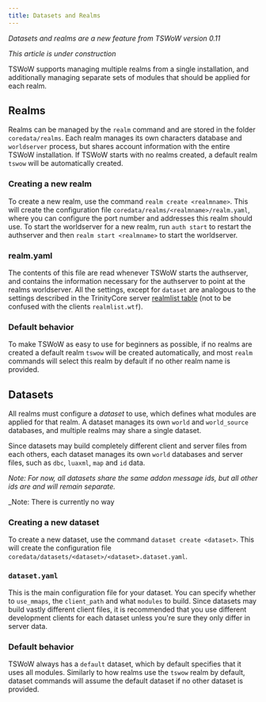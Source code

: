 ```yaml
---
title: Datasets and Realms
---
```


_Datasets and realms are a new feature from TSWoW version 0.11_

_This article is under construction_

TSWoW supports managing multiple realms from a single installation, and additionally managing separate sets of modules that should be applied for each realm.

## Realms

Realms can be managed by the `realm` command and are stored in the folder `coredata/realms`.
Each realm manages its own characters database and `worldserver` process, but shares account information with the entire TSWoW installation.
If TSWoW starts with no realms created, a default realm `tswow` will be automatically created. 

### Creating a new realm

To create a new realm, use the command `realm create <realmname>`. This will create the configuration file `coredata/realms/<realmname>/realm.yaml`, 
where you can configure the port number and addresses this realm should use. To start the worldserver for a new realm, run `auth start` to restart the authserver and then `realm start <realmname>` to start the worldserver.

### realm.yaml

The contents of this file are read whenever TSWoW starts the authserver, and contains the information necessary for the authserver to point at the realms worldserver. 
All the settings, except for `dataset` are analogous to the settings described in the TrinityCore server [realmlist table](https://trinitycore.atlassian.net/wiki/spaces/tc/pages/2130016/realmlist) (not to be confused with the clients `realmlist.wtf`).

### Default behavior

To make TSWoW as easy to use for beginners as possible, if no realms are created a default realm `tswow` will be created automatically, 
and most `realm` commands will select this realm by default if no other realm name is provided.

## Datasets
All realms must configure a _dataset_ to use, which defines what modules are applied for that realm. A dataset manages its own `world` and `world_source` databases, and multiple realms may share a single dataset.

Since datasets may build completely different client and server files from each others, each dataset manages its own `world` databases and server files, such as `dbc`, `luaxml`, `map` and `id` data.

_Note: For now, all datasets share the same addon message ids, but all other ids are and will remain separate._

_Note: There is currently no way  

### Creating a new dataset

To create a new dataset, use the command `dataset create <dataset>`. This will create the configuration file `coredata/datasets/<dataset>/<dataset>.dataset.yaml`.

### `dataset.yaml`

This is the main configuration file for your dataset. You can specify whether to `use_mmaps`, the `client_path` and what `modules` to build. 
Since datasets may build vastly different client files, it is recommended that you use different development clients for each dataset unless you're sure they only differ in server data.

### Default behavior

TSWoW always has a `default` dataset, which by default specifies that it uses all modules. Similarly to how realms use the `tswow` realm by default, 
dataset commands will assume the default dataset if no other dataset is provided.
